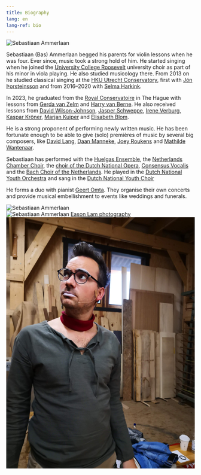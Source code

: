 ```yaml
---
title: Biography
lang: en
lang-ref: bio
---
```


<img src="/images/bio_rechts.jpg" alt="Sebastiaan Ammerlaan" class="fr w-third ml-auto br-100">

Sebastiaan (Bas) Ammerlaan begged his parents for violin lessons when he was four. Ever since, music took a strong hold of him. He started singing when he joined the [University College Roosevelt](https://www.ucr.nl) university choir as part of his minor in viola playing. He also studied musicology there. From 2013 on he studied classical singing at the [HKU Utrecht Conservatory](https://www.hku.nl/en/study-at-hku/utrechts-conservatorium), first with [Jón Þorsteinsson](https://www.jonthorsteinsson.com) and from 2016–2020 with [Selma Harkink](http://www.selmaharkink.com). 

In 2023, he graduated from the [Royal Conservatoire](https://www.koncon.nl) in The Hague with lessons from [Gerda van Zelm](https://nl.linkedin.com/in/gerdavanzelm) and [Harry van Berne](https://www.koxvocaal.nl/vocalist/harry-van-berne). He also received lessons from [David Wilson-Johnson](https://davidwilsonjohnson.eu), [Jasper Schweppe](https://www.jasperschweppe.nl/), [Irene Verburg](http://www.ireneverburg.nl), [Kaspar Kröner](http://kasparkroener.weebly.com/), [Marjan Kuiper](http://www.marjankuiper.nl) and [Elisabeth Blom](https://www.elisabethblom.nl).

He is a strong proponent of performing newly written music. He has been fortunate enough to be able to give (solo) premières of music by several big composers, like [David Lang](https://davidlangmusic.com/), [Daan Manneke](https://www.daanmanneke.nl/), [Joey Roukens](https://joeyroukens.com/) and [Mathilde Wantenaar](https://donemus.nl/composer/mathilde-wantenaar/). 

Sebastiaan has performed with the [Huelgas Ensemble](https://www.huelgasensemble.be/), the [Netherlands Chamber Choir](https://www.nederlandskamerkoor.nl/), the [choir of the Dutch National Opera](https://www.operaballet.nl/koor-van-de-nationale-opera-0), [Consensus Vocalis](https://consensusvocalis.nl/) and the [Bach Choir of the Netherlands](https://beleefklassiek.nl/The-Bach-Choir-Orchestra-of-the-Netherlands). He played in the [Dutch National Youth Orchestra](https://www.jeugdorkest.nl) and sang in the [Dutch National Youth Choir](http://www.nationalekoren.nl/)

He forms a duo with pianist [Geert Omta](https://www.geertomta.nl/). They organise their own concerts and provide musical embellishment to events like weddings and funerals.

<div class="mw9 center ph3-ns mt5">
  <div class="cf ph2-ns">
    <div class="fl w-100 w-third-ns pa2">
      <img src="/images/actiefoto.jpg" alt="Sebastiaan Ammerlaan" class="br3">
    </div>
    <div class="fl w-100 w-third-ns pa2 tr f7">
      <img src="/images/nnknxt_Bas002.jpg" alt="Sebastiaan Ammerlaan" class="br3">
      <a href=https://easonlamstudio.myportfolio.com/>Eason Lam photography</a>
    </div>
    <div class="fl w-100 w-third-ns pa2">
      <img src="/images/GrowingMusic2022.jpg" alt="Sebastiaan Ammerlaan" class="br3">
    </div>
  </div>
</div>
